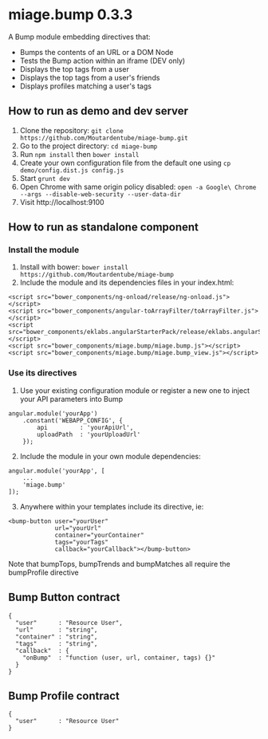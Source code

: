 # miage.bump 0.3.3

A Bump module embedding directives that:
 - Bumps the contents of an URL or a DOM Node
 - Tests the Bump action within an iframe (DEV only)
 - Displays the top tags from a user
 - Displays the top tags from a user's friends
 - Displays profiles matching a user's tags
 
## How to run as demo and dev server

1. Clone the repository: `git clone https://github.com/Moutardentube/miage-bump.git`
2. Go to the project directory: `cd miage-bump`
3. Run `npm install` then `bower install`
4. Create your own configuration file from the default one using `cp demo/config.dist.js config.js`
5. Start `grunt dev`
6. Open Chrome with same origin policy disabled: `open -a Google\ Chrome --args --disable-web-security --user-data-dir`
7. Visit http://localhost:9100

## How to run as standalone component

### Install the module
1. Install with bower: `bower install https://github.com/Moutardentube/miage-bump`
2. Include the module and its dependencies files in your index.html:
```
<script src="bower_components/ng-onload/release/ng-onload.js"></script>
<script src="bower_components/angular-toArrayFilter/toArrayFilter.js"></script>
<script src="bower_components/eklabs.angularStarterPack/release/eklabs.angularStarterPack.js"></script>
<script src="bower_components/miage.bump/miage.bump.js"></script>
<script src="bower_components/miage.bump/miage.bump_view.js"></script>
```

### Use its directives
1. Use your existing configuration module or register a new one to inject your API parameters into Bump
```
angular.module('yourApp')
    .constant('WEBAPP_CONFIG', {
        api         : 'yourApiUrl',
        uploadPath  : 'yourUploadUrl'
    });
```
2. Include the module in your own module dependencies:
```
angular.module('yourApp', [
    ...
    'miage.bump'
]);
```
3. Anywhere within your templates include its directive, ie:
```
<bump-button user="yourUser"
             url="yourUrl"
             container="yourContainer"
             tags="yourTags"
             callback="yourCallback"></bump-button>
```
Note that bumpTops, bumpTrends and bumpMatches all require the bumpProfile directive

## Bump Button contract
```
{
  "user"      : "Resource User",
  "url"       : "string",
  "container" : "string",
  "tags"      : "string",
  "callback"  : {
    "onBump"  : "function (user, url, container, tags) {}"
  }
}
```
## Bump Profile contract
```
{
  "user"      : "Resource User"
}
```